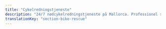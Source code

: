 ```yaml
---
title: "Cykelredningstjeneste"
description: "24/7 nødcykelredningstjeneste på Mallorca. Professionel support til mekaniske nedbrud, ulykker og nødsituationer over hele øen."
translationKey: "section-bike-rescue"
---
```

